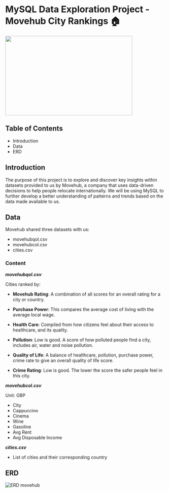 # MySQL Data Exploration Project - Movehub City Rankings :house:

<img src= "https://cdn.dribbble.com/users/1591951/screenshots/4168633/cv_still_2x.gif?compress=1&resize=400x300&vertical=center" width="400" height="250"/>



## Table of Contents
 - Introduction
 - Data
 - ERD



## Introduction

The purpose of this project is to explore and discover key insights within datasets provided to us by Movehub, a company that uses data-driven decisions to help people relocate internationally. We will be using MySQL to further develop a better understanding of patterns and trends based on the data made available to us.



## Data

Movehub shared three datasets with us:

 - movehubqol.csv
 - movehubcol.csv
 - cities.csv


### Content
***movehubqol.csv***

Cities ranked by:

 - **Movehub Rating**: A combination of all scores for an overall rating for a city or country.

 - **Purchase Power**: This compares the average cost of living with the average local wage.

 - **Health Care**: Compiled from how citizens feel about their access to healthcare, and its quality.

 - **Pollution**: Low is good. A score of how polluted people find a city, includes air, water and noise pollution.

 - **Quality of Life**: A balance of healthcare, pollution, purchase power, crime rate to give an overall quality of life score.

 - **Crime Rating**: Low is good. The lower the score the safer people feel in this city.

***movehubcol.csv***

Unit: GBP

 - City
 - Cappuccino
 - Cinema
 - Wine
 - Gasoline
 - Avg Rent
 - Avg Disposable Income

***cities.csv***
 - List of cities and their corresponding country



## ERD


![ERD movehub](https://github.com/julesjuliano0721/1stSQLProject/assets/136859698/26c78191-a720-4378-aa1b-f9c98e7ae9c1)

